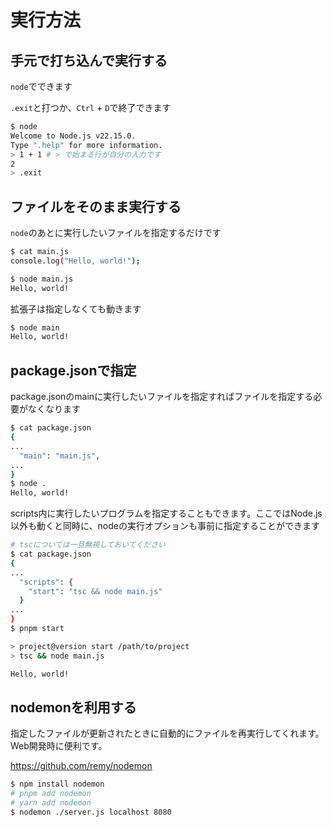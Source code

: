 # 実行方法

## 手元で打ち込んで実行する

`node`でできます

`.exit`と打つか、`Ctrl` + `D`で終了できます

```bash
$ node
Welcome to Node.js v22.15.0.
Type ".help" for more information.
> 1 + 1 # > で始まる行が自分の入力です
2
> .exit
```

## ファイルをそのまま実行する

`node`のあとに実行したいファイルを指定するだけです

```bash
$ cat main.js
console.log("Hello, world!");

$ node main.js
Hello, world!
```

拡張子は指定しなくても動きます

```bash
$ node main
Hello, world!
```

## package.jsonで指定

package.jsonのmainに実行したいファイルを指定すればファイルを指定する必要がなくなります

```bash
$ cat package.json
{
...
  "main": "main.js",
...
}
$ node .
Hello, world!
```

scripts内に実行したいプログラムを指定することもできます。ここではNode.js以外も動くと同時に、nodeの実行オプションも事前に指定することができます

```bash
# tscについては一旦無視しておいてください
$ cat package.json
{
...
  "scripts": {
    "start": "tsc && node main.js"
  }
...
}
$ pnpm start

> project@version start /path/to/project
> tsc && node main.js

Hello, world!

```

## nodemonを利用する

指定したファイルが更新されたときに自動的にファイルを再実行してくれます。Web開発時に便利です。

<https://github.com/remy/nodemon>

```bash
$ npm install nodemon
# pnpm add nodemon
# yarn add nodemon
$ nodemon ./server.js localhost 8080
```
